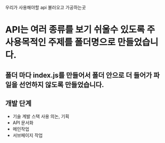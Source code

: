 우리가 사용해야할 api 불러오고 가공하는곳

<h1>API는 여러 종류를 보기 쉬울수 있도록 주 사용목적인 주제를 폴더명으로 만들었습니다.</h1>
<h2>폴더 마다 index.js를 만들어서 폴더 안으로 더 들어가 파일을 선언하지 않도록 만들었습니다.</h2>
<h2>개발 단계</h2>
<ul>
<li>기술 계발 스택 사용 의논, 기획</li>
<li>API 문서화</li>
<li>메인작업</li>
<li>서브페이지 작업</li>
</ul>
